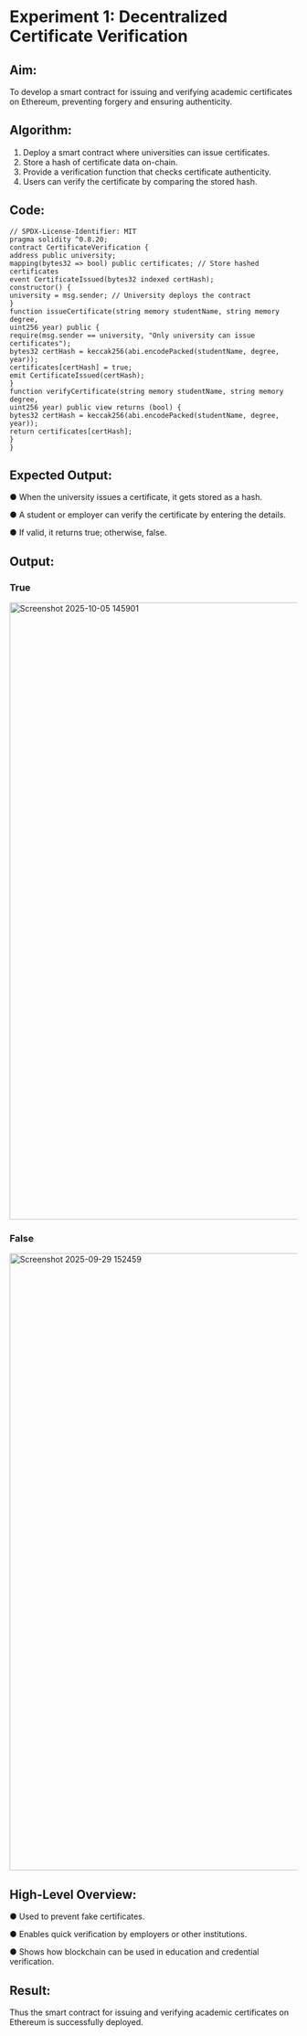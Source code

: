 # Experiment 1: Decentralized Certificate Verification
## Aim:
To develop a smart contract for issuing and verifying academic certificates on Ethereum, preventing forgery
and ensuring authenticity.
## Algorithm:
1. Deploy a smart contract where universities can issue certificates.
2. Store a hash of certificate data on-chain.
3. Provide a verification function that checks certificate authenticity.
4. Users can verify the certificate by comparing the stored hash.
## Code:
```
// SPDX-License-Identifier: MIT
pragma solidity ^0.8.20;
contract CertificateVerification {
address public university;
mapping(bytes32 => bool) public certificates; // Store hashed certificates
event CertificateIssued(bytes32 indexed certHash);
constructor() {
university = msg.sender; // University deploys the contract
}
function issueCertificate(string memory studentName, string memory degree,
uint256 year) public {
require(msg.sender == university, "Only university can issue
certificates");
bytes32 certHash = keccak256(abi.encodePacked(studentName, degree,
year));
certificates[certHash] = true;
emit CertificateIssued(certHash);
}
function verifyCertificate(string memory studentName, string memory degree,
uint256 year) public view returns (bool) {
bytes32 certHash = keccak256(abi.encodePacked(studentName, degree,
year));
return certificates[certHash];
}
}
```
## Expected Output:

● When the university issues a certificate, it gets stored as a hash.

● A student or employer can verify the certificate by entering the details.

● If valid, it returns true; otherwise, false.

## Output:

### True
<img width="1920" height="1080" alt="Screenshot 2025-10-05 145901" src="https://github.com/user-attachments/assets/8e3a4682-5552-4783-97ff-38456055799c" />

### False
<img width="1920" height="1080" alt="Screenshot 2025-09-29 152459" src="https://github.com/user-attachments/assets/95a5207e-9fe8-4f3b-8344-a4dac446ef7c" />

## High-Level Overview:

● Used to prevent fake certificates.

● Enables quick verification by employers or other institutions.

● Shows how blockchain can be used in education and credential verification.

## Result:

Thus the smart contract for issuing and verifying academic certificates on Ethereum is successfully deployed.
